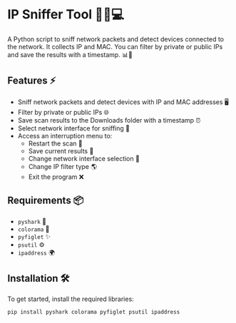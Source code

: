 # IP Sniffer Tool 🕵️‍♂️💻

A Python script to sniff network packets and detect devices connected to the network. It collects IP and MAC. You can filter by private or public IPs and save the results with a timestamp. 📊💾

## Features ⚡
- Sniff network packets and detect devices with IP and MAC addresses 🖥️
- Filter by private or public IPs 🌐
- Save scan results to the Downloads folder with a timestamp ⏰
- Select network interface for sniffing 🔌
- Access an interruption menu to:
  - Restart the scan 🔄
  - Save current results 📄
  - Change network interface selection 🔧
  - Change IP filter type 🌎
  - Exit the program ❌

## Requirements 📦
- `pyshark` 🦈
- `colorama` 🎨
- `pyfiglet` ✨
- `psutil` ⚙️
- `ipaddress` 🌍

## Installation 🛠️

To get started, install the required libraries:

```bash
pip install pyshark colorama pyfiglet psutil ipaddress
